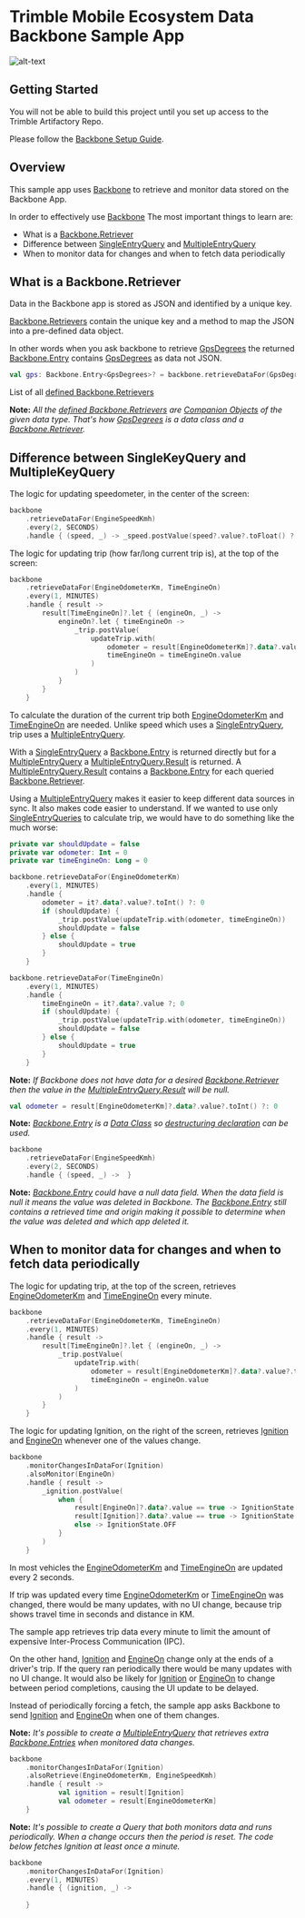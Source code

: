 # Trimble Mobile Ecosystem Data Backbone Sample App

![alt-text](../img/SampleAppView.png "Sample App Screenshot")

## Getting Started

You will not be able to build this project until you set up access to the Trimble Artifactory Repo.

Please follow the [Backbone Setup Guide](../BackboneGettingStarted.md).

## Overview

This sample app uses [Backbone](https://bamboo.trimble.tools/artifact/TME-BKBN0/shared/build-latest/kdocs/api/build/kdocs/com.trimble.ttm.backbone.api/-backbone) to retrieve and monitor data stored on the Backbone App.

In order to effectively use [Backbone](https://bamboo.trimble.tools/artifact/TME-BKBN0/shared/build-latest/kdocs/api/build/kdocs/com.trimble.ttm.backbone.api/-backbone) The most important things to learn are:
* What is a [Backbone.Retriever](https://bamboo.trimble.tools/artifact/TME-BKBN0/shared/build-latest/kdocs/api/build/kdocs/com.trimble.ttm.backbone.api/-backbone/-retriever)
* Difference between [SingleEntryQuery](https://bamboo.trimble.tools/artifact/TME-BKBN0/shared/build-latest/kdocs/api/build/kdocs/com.trimble.ttm.backbone.api/-single-entry-query) and [MultipleEntryQuery](https://bamboo.trimble.tools/artifact/TME-BKBN0/shared/build-latest/kdocs/api/build/kdocs/com.trimble.ttm.backbone.api/-multiple-entry-query)
* When to monitor data for changes and when to fetch data periodically

## What is a Backbone.Retriever

Data in the Backbone app is stored as JSON and identified by a unique key. 

[Backbone.Retrievers](https://bamboo.trimble.tools/artifact/TME-BKBN0/shared/build-latest/kdocs/api/build/kdocs/com.trimble.ttm.backbone.api/-backbone/-retriever) contain the unique key and a method to map the JSON into a pre-defined data object.

In other words when you ask backbone to retrieve [GpsDegrees](https://bamboo.trimble.tools/artifact/TME-BKBN0/shared/build-latest/kdocs/api/build/kdocs/com.trimble.ttm.backbone.api.data/-gps-degrees/-companion) 
the returned [Backbone.Entry](https://bamboo.trimble.tools/artifact/TME-BKBN0/shared/build-latest/kdocs/api/build/kdocs/com.trimble.ttm.backbone.api/-backbone/-entry) 
contains [GpsDegrees](https://bamboo.trimble.tools/artifact/TME-BKBN0/shared/build-latest/kdocs/api/build/kdocs/com.trimble.ttm.backbone.api.data/-gps-degrees) as data not JSON.
```kotlin
val gps: Backbone.Entry<GpsDegrees>? = backbone.retrieveDataFor(GpsDegrees).fetch()
```

List of all [defined Backbone.Retrievers](https://bamboo.trimble.tools/artifact/TME-BKBN0/shared/build-latest/kdocs/api/build/kdocs/com.trimble.ttm.backbone.api.data)

**Note:** *All the [defined Backbone.Retrievers](https://bamboo.trimble.tools/artifact/TME-BKBN0/shared/build-latest/kdocs/api/build/kdocs/com.trimble.ttm.backbone.api.data) are [Companion Objects](https://kotlinlang.org/docs/tutorials/kotlin-for-py/objects-and-companion-objects.html#companion-objects) of the given data type. That's how [GpsDegrees](https://bamboo.trimble.tools/artifact/TME-BKBN0/shared/build-latest/kdocs/api/build/kdocs/com.trimble.ttm.backbone.api.data/-gps-degrees) is a data class and a [Backbone.Retriever](https://bamboo.trimble.tools/artifact/TME-BKBN0/shared/build-latest/kdocs/api/build/kdocs/com.trimble.ttm.backbone.api/-backbone/-retriever).*

## Difference between SingleKeyQuery and MultipleKeyQuery

The logic for updating speedometer, in the center of the screen:
```kotlin
backbone
    .retrieveDataFor(EngineSpeedKmh)
    .every(2, SECONDS)
    .handle { (speed, _) -> _speed.postValue(speed?.value?.toFloat() ?: 0f) }
```

The logic for updating trip (how far/long current trip is), at the top of the screen:
```kotlin
backbone
    .retrieveDataFor(EngineOdometerKm, TimeEngineOn)
    .every(1, MINUTES)
    .handle { result ->
        result[TimeEngineOn]?.let { (engineOn, _) ->
            engineOn?.let { timeEngineOn ->
                _trip.postValue(
                    updateTrip.with(
                        odometer = result[EngineOdometerKm]?.data?.value?.toInt() ?: 0,
                        timeEngineOn = timeEngineOn.value
                    )
                )
            }
        }
    }
```

To calculate the duration of the current trip both [EngineOdometerKm](https://bamboo.trimble.tools/artifact/TME-BKBN0/shared/build-latest/kdocs/api/build/kdocs/com.trimble.ttm.backbone.api.data/-engine-odometer-km) and [TimeEngineOn](https://bamboo.trimble.tools/artifact/TME-BKBN0/shared/build-latest/kdocs/api/build/kdocs/com.trimble.ttm.backbone.api.data/-time-engine-on) are needed.
Unlike speed which uses a [SingleEntryQuery](https://bamboo.trimble.tools/artifact/TME-BKBN0/shared/build-latest/kdocs/api/build/kdocs/com.trimble.ttm.backbone.api/-single-entry-query), trip uses a [MultipleEntryQuery](https://bamboo.trimble.tools/artifact/TME-BKBN0/shared/build-latest/kdocs/api/build/kdocs/com.trimble.ttm.backbone.api/-multiple-entry-query).

With a [SingleEntryQuery](https://bamboo.trimble.tools/artifact/TME-BKBN0/shared/build-latest/kdocs/api/build/kdocs/com.trimble.ttm.backbone.api/-single-entry-query) a [Backbone.Entry](https://bamboo.trimble.tools/artifact/TME-BKBN0/shared/build-latest/kdocs/api/build/kdocs/com.trimble.ttm.backbone.api/-backbone/-entry) is returned directly 
but for a [MultipleEntryQuery](https://bamboo.trimble.tools/artifact/TME-BKBN0/shared/build-latest/kdocs/api/build/kdocs/com.trimble.ttm.backbone.api/-multiple-entry-query) a [MultipleEntryQuery.Result](https://bamboo.trimble.tools/artifact/TME-BKBN0/shared/build-latest/kdocs/api/build/kdocs/com.trimble.ttm.backbone.api/-multiple-entry-query/-result) is returned.
A [MultipleEntryQuery.Result](https://bamboo.trimble.tools/artifact/TME-BKBN0/shared/build-latest/kdocs/api/build/kdocs/com.trimble.ttm.backbone.api/-multiple-entry-query/-result) contains a [Backbone.Entry](https://bamboo.trimble.tools/artifact/TME-BKBN0/shared/build-latest/kdocs/api/build/kdocs/com.trimble.ttm.backbone.api/-backbone/-entry) for each queried [Backbone.Retriever](https://bamboo.trimble.tools/artifact/TME-BKBN0/shared/build-latest/kdocs/api/build/kdocs/com.trimble.ttm.backbone.api/-backbone/-retriever).

Using a [MultipleEntryQuery](https://bamboo.trimble.tools/artifact/TME-BKBN0/shared/build-latest/kdocs/api/build/kdocs/com.trimble.ttm.backbone.api/-multiple-entry-query) makes it easier to keep different data sources in sync. 
It also makes code easier to understand. 
If we wanted to use only [SingleEntryQueries](https://bamboo.trimble.tools/artifact/TME-BKBN0/shared/build-latest/kdocs/api/build/kdocs/com.trimble.ttm.backbone.api/-single-entry-query) to calculate trip, we would have to do something like the much worse:
```kotlin
private var shouldUpdate = false
private var odometer: Int = 0
private var timeEngineOn: Long = 0

backbone.retrieveDataFor(EngineOdometerKm)
    .every(1, MINUTES)
    .handle {
        odometer = it?.data?.value?.toInt() ?: 0
        if (shouldUpdate) {
            _trip.postValue(updateTrip.with(odometer, timeEngineOn))
            shouldUpdate = false
        } else {
            shouldUpdate = true
        }
    }

backbone.retrieveDataFor(TimeEngineOn)
    .every(1, MINUTES)
    .handle {
        timeEngineOn = it?.data?.value ?; 0
        if (shouldUpdate) {
            _trip.postValue(updateTrip.with(odometer, timeEngineOn))
            shouldUpdate = false
        } else {
            shouldUpdate = true
        }
    }
```

**Note:** *If Backbone does not have data for a desired [Backbone.Retriever](https://bamboo.trimble.tools/artifact/TME-BKBN0/shared/build-latest/kdocs/api/build/kdocs/com.trimble.ttm.backbone.api/-backbone/-retriever) then the value in the [MultipleEntryQuery.Result](https://bamboo.trimble.tools/artifact/TME-BKBN0/shared/build-latest/kdocs/api/build/kdocs/com.trimble.ttm.backbone.api/-multiple-entry-query/-result) will be null.*
```kotlin
val odometer = result[EngineOdometerKm]?.data?.value?.toInt() ?: 0
```

**Note:** *[Backbone.Entry](https://bamboo.trimble.tools/artifact/TME-BKBN0/shared/build-latest/kdocs/api/build/kdocs/com.trimble.ttm.backbone.api/-backbone/-entry) is a [Data Class](https://kotlinlang.org/docs/reference/data-classes.html#data-classes) so [destructuring declaration](https://kotlinlang.org/docs/reference/data-classes.html#data-classes-and-destructuring-declarations) can be used.*
```kotlin
backbone
    .retrieveDataFor(EngineSpeedKmh)
    .every(2, SECONDS)
    .handle { (speed, _) ->  }
```

**Note:** *[Backbone.Entry](https://bamboo.trimble.tools/artifact/TME-BKBN0/shared/build-latest/kdocs/api/build/kdocs/com.trimble.ttm.backbone.api/-backbone/-entry) could have a null data field. When the data field is null it means the value was deleted in Backbone. The [Backbone.Entry](https://bamboo.trimble.tools/artifact/TME-BKBN0/shared/build-latest/kdocs/api/build/kdocs/com.trimble.ttm.backbone.api/-backbone/-entry) still contains a retrieved time and origin making it possible to determine when the value was deleted and which app deleted it.*
## When to monitor data for changes and when to fetch data periodically

The logic for updating trip, at the top of the screen, retrieves [EngineOdometerKm](https://bamboo.trimble.tools/artifact/TME-BKBN0/shared/build-latest/kdocs/api/build/kdocs/com.trimble.ttm.backbone.api.data/-engine-odometer-km) and [TimeEngineOn](https://bamboo.trimble.tools/artifact/TME-BKBN0/shared/build-latest/kdocs/api/build/kdocs/com.trimble.ttm.backbone.api.data/-time-engine-on) every minute.
```kotlin
backbone
    .retrieveDataFor(EngineOdometerKm, TimeEngineOn)
    .every(1, MINUTES)
    .handle { result ->
        result[TimeEngineOn]?.let { (engineOn, _) ->
            _trip.postValue(
                updateTrip.with(
                    odometer = result[EngineOdometerKm]?.data?.value?.toInt() ?: 0,
                    timeEngineOn = engineOn.value
                )
            )
        }
    }
```

The logic for updating Ignition, on the right of the screen, retrieves [Ignition](https://bamboo.trimble.tools/artifact/TME-BKBN0/shared/build-latest/kdocs/api/build/kdocs/com.trimble.ttm.backbone.api.data/-ignition) and [EngineOn](https://bamboo.trimble.tools/artifact/TME-BKBN0/shared/build-latest/kdocs/api/build/kdocs/com.trimble.ttm.backbone.api.data/-engine-on) whenever one of the values change.
```kotlin
backbone
    .monitorChangesInDataFor(Ignition)
    .alsoMonitor(EngineOn)
    .handle { result ->
        _ignition.postValue(
            when {
                result[EngineOn]?.data?.value == true -> IgnitionState.ENGINE_ON
                result[Ignition]?.data?.value == true -> IgnitionState.ACCESSORY
                else -> IgnitionState.OFF
            }
        )
    }
```

In most vehicles the [EngineOdometerKm](https://bamboo.trimble.tools/artifact/TME-BKBN0/shared/build-latest/kdocs/api/build/kdocs/com.trimble.ttm.backbone.api.data/-engine-odometer-km) and [TimeEngineOn](https://bamboo.trimble.tools/artifact/TME-BKBN0/shared/build-latest/kdocs/api/build/kdocs/com.trimble.ttm.backbone.api.data/-time-engine-on) are updated every 2 seconds.

If trip was updated every time [EngineOdometerKm](https://bamboo.trimble.tools/artifact/TME-BKBN0/shared/build-latest/kdocs/api/build/kdocs/com.trimble.ttm.backbone.api.data/-engine-odometer-km) or [TimeEngineOn](https://bamboo.trimble.tools/artifact/TME-BKBN0/shared/build-latest/kdocs/api/build/kdocs/com.trimble.ttm.backbone.api.data/-time-engine-on) was changed, 
there would be many updates, with no UI change, because trip shows travel time in seconds and distance in KM.

The sample app retrieves trip data every minute to limit the amount of expensive Inter-Process Communication (IPC).

On the other hand, [Ignition](https://bamboo.trimble.tools/artifact/TME-BKBN0/shared/build-latest/kdocs/api/build/kdocs/com.trimble.ttm.backbone.api.data/-ignition) and [EngineOn](https://bamboo.trimble.tools/artifact/TME-BKBN0/shared/build-latest/kdocs/api/build/kdocs/com.trimble.ttm.backbone.api.data/-engine-on) change only at the ends of a driver's trip.
If the query ran periodically there would be many updates with no UI change. 
It would also be likely for [Ignition](https://bamboo.trimble.tools/artifact/TME-BKBN0/shared/build-latest/kdocs/api/build/kdocs/com.trimble.ttm.backbone.api.data/-ignition) or [EngineOn](https://bamboo.trimble.tools/artifact/TME-BKBN0/shared/build-latest/kdocs/api/build/kdocs/com.trimble.ttm.backbone.api.data/-engine-on) to change between period completions, causing the UI update to be delayed.

Instead of periodically forcing a fetch, the sample app asks Backbone to send [Ignition](https://bamboo.trimble.tools/artifact/TME-BKBN0/shared/build-latest/kdocs/api/build/kdocs/com.trimble.ttm.backbone.api.data/-ignition) and [EngineOn](https://bamboo.trimble.tools/artifact/TME-BKBN0/shared/build-latest/kdocs/api/build/kdocs/com.trimble.ttm.backbone.api.data/-engine-on) when one of them changes.

**Note:** *It's possible to create a [MultipleEntryQuery](https://bamboo.trimble.tools/artifact/TME-BKBN0/shared/build-latest/kdocs/api/build/kdocs/com.trimble.ttm.backbone.api/-multiple-entry-query) that retrieves extra [Backbone.Entries](https://bamboo.trimble.tools/artifact/TME-BKBN0/shared/build-latest/kdocs/api/build/kdocs/com.trimble.ttm.backbone.api/-backbone/-entry) when monitored data changes.*

```kotlin
backbone
    .monitorChangesInDataFor(Ignition)
    .alsoRetrieve(EngineOdometerKm, EngineSpeedKmh)
    .handle { result ->
            val ignition = result[Ignition]
            val odometer = result[EngineOdometerKm]
    }
```

**Note:** *It's possible to create a Query that both monitors data and runs periodically. When a change occurs then the period is reset. The code below fetches Ignition at least once a minute.*

```kotlin
backbone
    .monitorChangesInDataFor(Ignition)
    .every(1, MINUTES)
    .handle { (ignition, _) ->
    
    }
```

